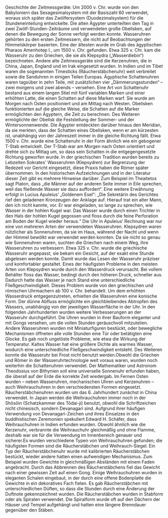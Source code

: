 Geschichte der Zeitmessgeräte: Um 2000 v. Chr. wurde von den Babyloniern das Sexagesimalsystem mit der Basiszahl 60 verwendet, woraus sich später das Zwölfersystem (Duodezimalsystem) für die Stundeneinteilung entwickelte. Die alten Ägypter unterteilten den Tag in zwei Zwölf-Stunden-Zeiträume und verwendeten große Obelisken, auf denen die Bewegung der Sonne verfolgt werden konnte. Wasseruhren gehörten zu den ersten Zeitmessern, die nicht auf Beobachtungen der Himmelskörper basierten. Eine der ältesten wurde im Grab des ägyptischen Pharaos Amenhotep I., um 1500 v. Chr. gefunden. Etwa 325 v. Chr. kam die Wasseruhr zu den Griechen, die sie als Klepsydra („Wasserdiebin“) bezeichneten. Andere alte Zeitmessgeräte sind die Kerzenuhren, die in China, Japan, England und im Irak eingesetzt wurden. In Indien und im Tibet waren die sogenannten Timesticks (Räucherstäbchenuhr) weit verbreitet sowie die Sanduhren in einigen Teilen Europas. Ägyptische Schattenuhren waren tagsüber in zehn Teile, mit zusätzlichen vier „Dämmerungsstunden“ – zwei morgens und zwei abends – versehen. Eine Art von Schattenuhr bestand aus einem langen Stiel mit fünf variablen Marken und einer erhöhten Latte, die einen Schatten auf diese Marken warf. Sie wurde am Morgen nach Osten positioniert und am Mittag nach Westen. Obelisken funktionierten auf die gleiche Weise, die Schatten auf die Marker ermöglichten den Ägyptern, die Zeit zu berechnen. Des Weiteren ermöglichte der Obelisk die Feststellung der Sommer- und der Wintersonnenwende. Die Ägypter entdeckten darüber hinaus den Meridian, da sie merkten, dass der Schatten eines Obelisken, wenn er am kürzesten ist, unabhängig von der Jahreszeit immer in die gleiche Richtung fällt. Etwa 1500 v. Chr. wurde eine Schattenuhr in der Form ähnlich wie ein gebogener T-Stab entwickelt. Der T-Stab war am Morgen nach Osten orientiert und drehte sich zu Mittag um, so dass sein Schatten in die entgegengesetzte Richtung geworfen wurde. In der griechischen Tradition wurden bereits zu Lebzeiten Sokrates' Wasseruhren (Klepsydren) zur Begrenzung der Redezeit vor Gericht eingesetzt, diese Praxis haben die Römer später übernommen. In den historischen Aufzeichnungen und in der Literatur dieser Zeit gibt es mehrere Hinweise darüber. Zum Beispiel im Theaitetos sagt Platon, dass „die Männer auf der anderen Seite immer in Eile sprechen, weil das fließende Wasser sie dazu auffordert“. Eine weitere Erwähnung erfolgt in Lucius Apuleius’ „Goldenem Esel“: „Die Sekretärin des Gerichtes rief den geladenen Kronzeugen der Anklage auf. Hierauf trat ein alter Mann, den ich nicht kannte, vor. Er war eingeladen, so lange zu sprechen, wie Wasser in der hohlen Kugel war. Das Wasser wurde durch einen Trichter in den Hals der hohlen Kugel gegossen und floss durch die feine Perforation am Boden der Kugel wieder heraus.“ Die Uhr in Apuleius’ Rechnung war nur eine von mehreren Arten der verwendeten Wasseruhren. Klepsydren waren nützlicher als Sonnenuhren, da sie im Haus, während der Nacht und wenn der Himmel bewölkt war verwendet werden konnten. Da sie nicht so genau wie Sonnenuhren waren, suchten die Griechen nach einem Weg, ihre Wasseruhren zu verbessern. Etwa 325 v. Chr. wurde die griechische Wasseruhr angepasst, sie bekam ein Gesicht, auf der exakt eine Stunde abgelesen werden konnte. Damit wurde das Lesen der Wasseruhr präziser und komfortabler gestaltet. Eines der häufigsten Probleme in den meisten Arten von Klepsydren wurde durch den Wasserdruck verursacht. Bei vollem Behälter floss das Wasser, bedingt durch den höheren Druck, schneller aus. Dadurch hatte das Wasser je nach Stand eine unterschiedliche Fließgeschwindigkeit. Dieses Problem wurde von den griechischen und römischen Uhrmachern ab 100 v. Chr. behandelt. Um dem erhöhten Wasserdruck entgegenzutreten, erhielten die Wasseruhren eine konische Form. Der dünne Abfluss ermöglichte ein gleichbleibendes Abtropfen des Wassers, unabhängig von der jeweiligen Wasserfläche in der Uhr. In den folgenden Jahrhunderten wurden weitere Verbesserungen an der Wasseruhr durchgeführt. Die Uhren wurden in ihrer Bauform eleganter und mit Gongs versehen, um die vollen Stunden geräuschvoll mitzuteilen. Andere Wasseruhren wurden mit Miniaturfiguren bestückt, oder bewegliche Mechanismen öffneten alle volle Stunden eine Tür oder betätigten eine Glocke. Es gab noch ungelöste Probleme, wie etwa die Wirkung der Temperatur. Kaltes Wasser hat eine größere Dichte als warmes Wasser, wodurch eine unterschiedliche Fließgeschwindigkeit entsteht. Des Weiteren konnte die Wasseruhr bei Frost nicht benutzt werden.Obwohl die Griechen und Römer in der Wasseruhrtechnologie weit voraus waren, wurden noch weiterhin die Schattenuhren verwendet. Der Mathematiker und Astronom Theodosius von Bithynien soll eine universelle Sonnenuhr erfunden haben, die überall auf der Erde die korrekte Zeit wiedergab. Im Fernen Osten wurden – neben Wasseruhren, mechanischen Uhren und Kerzenuhren – auch Weihrauchuhren in den verschiedensten Formen eingesetzt. Räucherstäbchenuhren wurden um das 6. Jahrhundert zunächst in China verwendet. In Japan werden die Weihrauchuhren immer noch in der Shōsōin (Schatzkammer des Tōdai-ji) benutzt, obwohl die Schriftzeichen nicht chinesisch, sondern Devanagari sind. Aufgrund ihrer häufigen Verwendung von Devanagari-Zeichen und ihres Einsatzes in den buddhistischen Zeremonien spekuliert Edward H. Schäfer, dass Weihrauchuhren in Indien erfunden wurden. Obwohl ähnlich wie die Kerzenuhr, verbrannte die Weihrauchuhr gleichmäßig und ohne Flamme, deshalb war sie für die Verwendung im Innenbereich genauer und sicherer.Es wurden verschiedene Typen von Weihrauchuhren gefunden; die häufigsten Formen sind die Räucherstäbchen und Weihrauch-Siegel. Ein Typ der Räucherstäbchenuhr wurde mit kalibrierten Räucherstäbchen bestückt, wieder andere hatten einen aufwendigen Mechanismus. Zum Beispiel wurden Gewichte in gleichmäßigen Abständen mit einem Faden angebracht. Durch das Abbrennen des Räucherstäbchens fiel das Gewicht nach einer gewissen Zeit auf einen Gong. Einige Weihrauchuhren wurden in eleganten Schalen eingebaut, in der durch eine offene Bodenplatte die Gewichte in ein dekoratives Fach fielen. Es gab Räucherstäbchen mit unterschiedlichen Düften, so dass die Stunden durch eine Änderung der Duftnote gekennzeichnet wurden. Die Räucherstäbchen wurden in Stabform oder als Spiralen verwendet. Die Spiralform wurde oft auf den Dächern der Häuser und Tempel aufgehängt und hatten eine längere Brenndauer gegenüber den Stäben.
